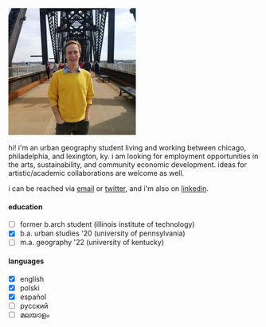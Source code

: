 <img src="/bridge.JPG" width="256">

hi! i'm an urban geography student living and working between chicago, philadelphia, and lexington, ky. i am looking for employment opportunities in the arts, sustainability, and community economic development. ideas for artistic/academic collaborations are welcome as well.

i can be reached via [email](pwojcik606@gmail.com) or [twitter](https://twitter.com/pioioiotr), and i'm also on [linkedin](https://www.linkedin.com/in/piotr-wojcik-chicago/).

#### education
- [ ] former b.arch student (illinois institute of technology)
- [x] b.a. urban studies '20 (university of pennsylvania)
- [ ] m.a. geography '22 (university of kentucky)

#### languages
- [x] english
- [x] polski
- [x] español
- [ ] русский
- [ ] മലയാളം
